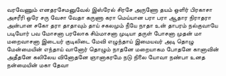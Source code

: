 
வரவேணும் எனதரசேமனுவேல் இஸ்ரேல் சிரசே
அருணோ தயம் ஒளிர் பிரகாசா
அசரீரி ஒரே சரு வேசா
வேதா கருணா கரா மெய்யான பரா பரா
ஆதார நிராதரா அன்பான சகோ தரா
தாதாவும் தாய் சகலமும் நீயே
நாதா உன் தாபரம் நல்குவாயே
படியோர் பவ மோசனா பரலோக சிம்மாசனா
முடியா தருள் போசனா முதன் மா மறைவாசனா
இடையர் குடிலிடை மேவி எழுந்தாய்
இமையவர் அடி தொழு மேன்மையின் எந்தாய்
வானோர் தொழும் நாதனே மறையாகம போதனே
கானாவின் அதீதனே கலிலேய வினோதனே
ஞானாகரமே நடு நிலை யோவா
நண்பா உனத நன்மையின் மகா தேவா


